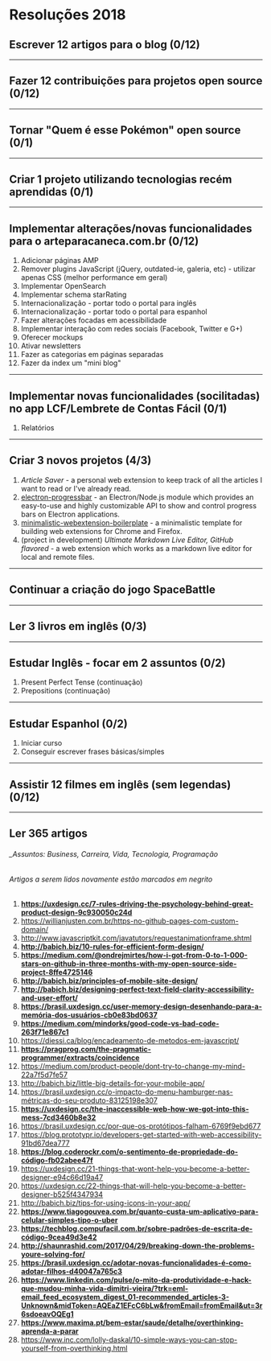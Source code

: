 # Resoluções 2018


## Escrever 12 artigos para o blog (0/12)

-------------------


## Fazer 12 contribuições para projetos open source (0/12)

-------------------


## Tornar "Quem é esse Pokémon" open source (0/1)

-------------------


## Criar 1 projeto utilizando tecnologias recém aprendidas (0/1)

-------------------


## Implementar alterações/novas funcionalidades para o arteparacaneca.com.br (0/12)
1. Adicionar páginas AMP
1. Remover plugins JavaScript (jQuery, outdated-ie, galeria, etc) - utilizar apenas CSS (melhor performance em geral)
1. Implementar OpenSearch
1. Implementar schema starRating
1. Internacionalização - portar todo o portal para inglês
1. Internacionalização - portar todo o portal para espanhol
1. Fazer alterações focadas em acessibilidade
1. Implementar interação com redes sociais (Facebook, Twitter e G+)
1. Oferecer mockups
1. Ativar newsletters
1. Fazer as categorias em páginas separadas
1. Fazer da index um "mini blog"

-------------------


## Implementar novas funcionalidades (socilitadas) no app LCF/Lembrete de Contas Fácil (0/1)
1. Relatórios

-------------------


## Criar 3 novos projetos (4/3)
1. _Article Saver_ - a personal web extension to keep track of all the articles I want to read or I've already read.
1. [electron-progressbar](https://github.com/AndersonMamede/electron-progressbar) - an Electron/Node.js module which provides an easy-to-use and highly customizable API to show and control progress bars on Electron applications.
1. [minimalistic-webextension-boilerplate](https://github.com/AndersonMamede/minimalistic-webextension-boilerplate) - a minimalistic template for building web extensions for Chrome and Firefox.
1. (project in development) _Ultimate Markdown Live Editor, GitHub flavored_ - a web extension which works as a markdown live editor for local and remote files.
-------------------


## Continuar a criação do jogo SpaceBattle

-------------------


## Ler 3 livros em inglês (0/3)

-------------------


## Estudar Inglês - focar em 2 assuntos (0/2)
1. Present Perfect Tense (continuação)
1. Prepositions (continuação)

-------------------


## Estudar Espanhol (0/2)
1. Iniciar curso
1. Conseguir escrever frases básicas/simples

-------------------


## Assistir 12 filmes em inglês (sem legendas) (0/12)

-------------------


## Ler 365 artigos
###### _Assuntos: Business, Carreira, Vida, Tecnologia, Programação
###### _Artigos a serem lidos novamente estão marcados em negrito_
1. **https://uxdesign.cc/7-rules-driving-the-psychology-behind-great-product-design-9c930050c24d**
1. https://willianjusten.com.br/https-no-github-pages-com-custom-domain/
1. http://www.javascriptkit.com/javatutors/requestanimationframe.shtml
1. **http://babich.biz/10-rules-for-efficient-form-design/**
1. **https://medium.com/@ondrejmirtes/how-i-got-from-0-to-1-000-stars-on-github-in-three-months-with-my-open-source-side-project-8ffe4725146**
1. **http://babich.biz/principles-of-mobile-site-design/**
1. **http://babich.biz/designing-perfect-text-field-clarity-accessibility-and-user-effort/**
1. **https://brasil.uxdesign.cc/user-memory-design-desenhando-para-a-memória-dos-usuários-cb0e83bd0637**
1. **https://medium.com/mindorks/good-code-vs-bad-code-263f71e867c1**
1. https://diessi.ca/blog/encadeamento-de-metodos-em-javascript/
1. **https://pragprog.com/the-pragmatic-programmer/extracts/coincidence**
1. https://medium.com/product-people/dont-try-to-change-my-mind-22a7f5d7fe57
1. http://babich.biz/little-big-details-for-your-mobile-app/
1. https://brasil.uxdesign.cc/o-impacto-do-menu-hamburger-nas-métricas-do-seu-produto-83125198e307
1. **https://uxdesign.cc/the-inaccessible-web-how-we-got-into-this-mess-7cd3460b8e32**
1. https://brasil.uxdesign.cc/por-que-os-protótipos-falham-6769f9ebd677
1. https://blog.prototypr.io/developers-get-started-with-web-accessibility-91bd67dea777
1. **https://blog.coderockr.com/o-sentimento-de-propriedade-do-código-fb02abee47f**
1. https://uxdesign.cc/21-things-that-wont-help-you-become-a-better-designer-e94c66d19a47
1. https://uxdesign.cc/22-things-that-will-help-you-become-a-better-designer-b525f4347934
1. http://babich.biz/tips-for-using-icons-in-your-app/
1. **https://www.tiagogouvea.com.br/quanto-custa-um-aplicativo-para-celular-simples-tipo-o-uber**
1. **https://techblog.compufacil.com.br/sobre-padrões-de-escrita-de-código-9cea49d3e42**
1. **http://shaunrashid.com/2017/04/29/breaking-down-the-problems-youre-solving-for/**
1. **https://brasil.uxdesign.cc/adotar-novas-funcionalidades-é-como-adotar-filhos-d40047a765c3**
1. **https://www.linkedin.com/pulse/o-mito-da-produtividade-e-hack-que-mudou-minha-vida-dimitri-vieira/?trk=eml-email_feed_ecosystem_digest_01-recommended_articles-3-Unknown&midToken=AQEaZ1EFcC6bLw&fromEmail=fromEmail&ut=3r6sdoeavOQEg1**
1. **https://www.maxima.pt/bem-estar/saude/detalhe/overthinking-aprenda-a-parar**
1. https://www.inc.com/lolly-daskal/10-simple-ways-you-can-stop-yourself-from-overthinking.html

